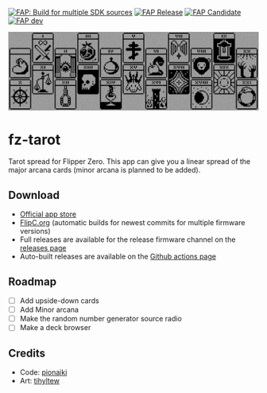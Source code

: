 [![FAP: Build for multiple SDK sources](https://github.com/pionaiki/fz-tarot/actions/workflows/build.yml/badge.svg)](https://github.com/pionaiki/fz-tarot/actions/workflows/build.yml)
[![FAP Release](https://flipc.org/pionaiki/fz-tarot/badge)](https://flipc.org/pionaiki/fz-tarot)
[![FAP Candidate](https://flipc.org/pionaiki/fz-tarot/badge?channel=rc)](https://flipc.org/pionaiki/fz-tarot?channel=rc)
[![FAP dev](https://flipc.org/pionaiki/fz-tarot/badge?channel=dev)](https://flipc.org/pionaiki/fz-tarot?channel=dev)

![Banner](.flipcorg/banner.png)

# fz-tarot
Tarot spread for Flipper Zero. This app can give you a linear spread of the major arcana cards (minor arcana is planned to be added).

## Download
- [Official app store](https://lab.flipper.net/apps/tarot)
- [FlipC.org](https://flipc.org/pionaiki/fz-tarot) (automatic builds for newest commits for multiple firmware versions)
- Full releases are available for the release firmware channel on the [releases page](https://github.com/pionaiki/fz-tarot/releases)
- Auto-built releases are available on the [Github actions page](https://github.com/pionaiki/fz-tarot/actions/workflows/build.yml)

## Roadmap
- [ ] Add upside-down cards
- [ ] Add Minor arcana
- [ ] Make the random number generator source radio
- [ ] Make a deck browser

## Credits
- Code: [pionaiki](https://github.com/pionaiki)
- Art: [tihyltew](https://github.com/tihyltew)
